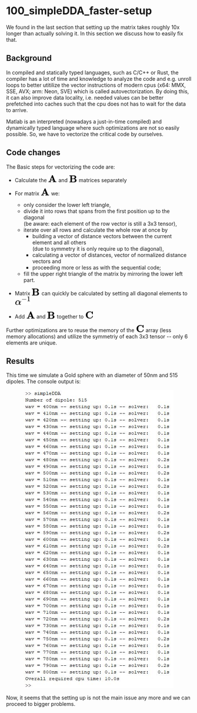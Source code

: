 # 100_simpleDDA_faster-setup

We found in the last section that setting up the matrix takes roughly 10x longer than actually solving it. In this section we discuss how to easily fix that.

## Background

In compiled and statically typed languages, such as C/C++ or Rust, the compiler has a lot of time and knowledge to analyze the code and e.g. unroll loops to better utitilize the vector instructions of modern cpus (x64: MMX, SSE, AVX; arm: Neon, SVE) which is called autovectorization. By doing this, it can also improve data locality, i.e. needed values can be better prefetched into caches such that the cpu does not has to wait for the data to arrive.

Matlab is an interpreted (nowadays a just-in-time compiled) and dynamically typed language where such optimizations are not so easily possible. So, we have to vectorize the critical code by ourselves.

## Code changes

The Basic steps for vectorizing the code are:
* Calculate the <!-- $\mathbf{A}$ --> <img style="transform: translateY(0.0em);" src="..\003_media\g6hoF3MfXJ.svg"> and <!-- $\mathbf{B}$ --> <img style="transform: translateY(0.05em);" src="..\003_media\GYtED7qkN1.svg"> matrices separately 

* For matrix <!-- $\mathbf{A}$ --> <img style="transform: translateY(0.0em);" src="..\003_media\g6hoF3MfXJ.svg"> we:
    * only consider the lower left triangle,
    * divide it into rows that spans from the first position up to the diagonal  
      (be aware: each element of the row vector is still a 3x3 tensor),
    * iterate over all rows and calculate the whole row at once by
        * building a vector of distance vectors between the current element and all others  
          (due to symmetry it is only require up to the diagonal),
        * calculating a vector of distances, vector of normalized distance vectors and
        * proceeding more or less as with the sequential code;  
    * fill the upper right triangle of the matrix by mirroring the lower left part. 


* Matrix <!-- $\mathbf{B}$ --> <img style="transform: translateY(0.05em);" src="..\003_media\GYtED7qkN1.svg"> can quickly be calculated by setting all diagonal elements to <!-- $\alpha^{-1}$ --> <img style="transform: translateY(0.0em);" src="..\003_media\IuvjKmSwvX.svg">
* Add <!-- $\mathbf{A}$ --> <img style="transform: translateY(0.0em);" src="..\003_media\g6hoF3MfXJ.svg"> and <!-- $\mathbf{B}$ --> <img style="transform: translateY(0.05em);" src="..\003_media\GYtED7qkN1.svg"> together to <!-- $\mathbf{C}$ --> <img style="transform: translateY(0.05em);" src="..\003_media\k3DdFIe8PY.svg">

Further optimizations are to reuse the memory of the <!-- $\mathbf{C}$ --> <img style="transform: translateY(0.05em);" src="..\003_media\k3DdFIe8PY.svg"> array (less memory allocations) and utilize the symmetriy of each 3x3 tensor -- only 6 elements are unique.

## Results

This time we simulate a Gold sphere with an diameter of 50nm and 515 dipoles. The console output is:

<div align="center"><img src="/003_media/sphere_timing.jpg" alt="Results for the 50x40x30 rectangular"></div>

Now, it seems that the setting up is not the main issue any more and we can proceed to bigger problems.
